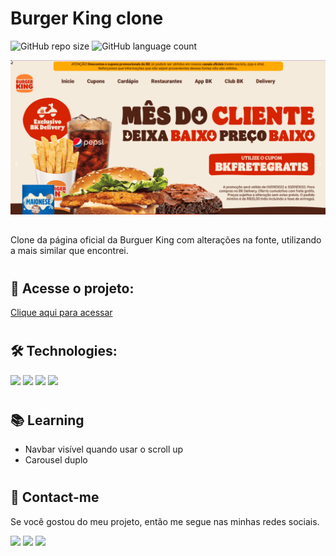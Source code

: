 # Burger King clone 

![GitHub repo size](https://img.shields.io/github/repo-size/anafts/Burger-King-clone?style=for-the-badge)
![GitHub language count](https://img.shields.io/github/languages/count/anafts/Burger-King-clone?style=for-the-badge)

![preview](./.github/preview.png)

## 
 Clone da página oficial da Burguer King com alterações na fonte, utilizando a mais similar que encontrei. 
 
 #

## 🚀 Acesse o projeto:
[Clique aqui para acessar](https://anafts.github.io/Burger-King-clone)

#


## 🛠️ Technologies: 

<img src="https://img.shields.io/badge/HTML5-E34F26?style=for-the-badge&logo=html5&logoColor=white">
<img src="https://img.shields.io/badge/CSS3-1572B6?style=for-the-badge&logo=css3&logoColor=white">
<img src="https://img.shields.io/badge/JavaScript-F7DF1E?style=for-the-badge&logo=javascript&logoColor=black">
<img src="https://img.shields.io/badge/Bootstrap-563D7C?style=for-the-badge&logo=bootstrap&logoColor=white">


# 

## 📚 Learning
 - Navbar visível quando usar o scroll up
 - Carousel duplo

#

## 💌 Contact-me
Se você gostou do meu projeto, então me segue nas minhas redes sociais. 

<a href="https://www.linkedin.com/in/ana-freitas-794b3523b/" target="_blank"><img src="https://img.shields.io/badge/-LinkedIn-%230077B5?style=for-the-badge&logo=linkedin&logoColor=white" target="_blank"></a>
  <a href="https://www.instagram.com/_beafts/" target="_blank"><img src="https://img.shields.io/badge/-Instagram-%23E4405F?style=for-the-badge&logo=instagram&logoColor=white" target="_blank"></a>
   <a href="https://www.behance.net/anafts" target="_blank"><img src="https://img.shields.io/badge/-Behance-blue?style=for-the-badge&logo=behance&logoColor=white" target="_blank"></a>

